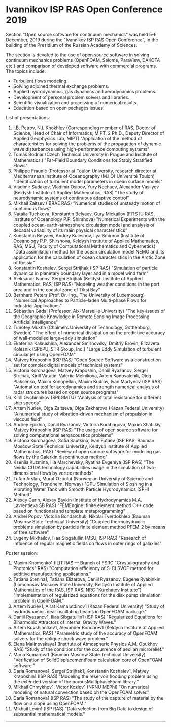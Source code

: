 Ivannikov ISP RAS Open Conference 2019
=================
Section "Open source software for continuum mechanics" was held 5-6 December, 2019 during the "Ivannikov ISP RAS Open Conference", in the building of the Presidium of the Russian Academy of Sciences.

The section is devoted to the use of open source software in solving continuum mechanics problems (OpenFOAM, Salome, ParaView, DAKOTA etc.) and comparison of developed software with commercial programs. The topics include:
- Turbulent flows modeling.
- Solving adjoined thermal exchange problems.
- Applied hydrodynamics, gas dynamics and aerodynamics problems.
- Development of personal problem solvers and libraries.
- Scientific visualization and processing of numerical results.
- Education based on open packages issues.

List of presentations:
1. I.B. Petrov, N.I. Khokhlov (Corresponding member of RAS, Doctor of Science, Head of Chair of Informatics, MIPT, 2 Ph.D., Deputy Director of Applied Geophysics Lab, MIPT)
"Application of the method of characteristics for solving the problems of the propagation of dynamic wave disturbances using high-performance computing systems"
2. Tomáš Bodnár (Czech Technical University in Prague and Institute of Mathematics.)
"Far-Field Boundary Conditions for Stably Stratified Flows"
3. Philippe Fraunié (Professor at Toulon University, research director at Mediterranean Institute of Oceanography (M.I.O) Université Toulon)
"Identification of turbulent model parameters in ocean surface models"
4. Vladimir Sudakov, Vladimir Osipov, Yury Nechaev, Alexander Vasilyev (Keldysh Institute of Applied Mathematics, RAS)
"The study of neurodynamic systems of continuous adaptive control"
5. Mikhail Zaitsev (IBRAE RAS)
"Numerical studies of unsteady motion of continuous flows"
6. Natalia Tuchkova, Konstantin Belyaev, Gury Mickailov (FITS IU RAS, Institute of Oceanology P.P. Shirshova)
"Numerical Experiments with the coupled ocean-earth-atmosphere circulation model and analysis of decadal variability of its main physical characteristics"
7. Konstantin Belyaev, Andrey Kuleshov, Ilya Smirnov (Institute of Oceanology P.P. Shirshova, Keldysh Institute of Applied Mathematics, RAS, MSU, Faculty of Computational Mathematics and Cybernetics)
"Data assimilation method for the ocean circulation model NEMO and its application for the calculation of ocean characteristics in the Arctic Zone of Russia"
8. Konstantin Koshelev, Sergei Strijhak (ISP RAS)
"Simulation of particle dynamics in planetary boundary layer and in a model wind farm"
9. Aleksandr Ivanov, Sergei Strijhak (Keldysh Institute of Applied Mathematics, RAS, ISP RAS)
"Modeling weather conditions in the port area and in the coastal zone of Tiksi Bay"
10. Bernhard Peters (Prof. Dr.-Ing., The University of Luxembourg)
"Numerical Approaches to Particle-laden Multi-phase Flows for Industrial Applications"
11. Sébastien Gadal (Professor, Aix-Marseille University)
"The key-issues of the Geographic Knowledge in Remote Sensing Image Processing Artificial Intelligence"
12. Timofey Mukha (Chalmers University of Technology, Gothenburg, Sweden)
"The effect of numerical dissipation on the predictive accuracy of wall-modelled large-eddy simulation"
13. Ekaterina Kalaushina, Alexander Smirnovsky, Dmitriy Brovin, Elizaveta Kolesnik (SPbPU, STR Group, Inc.)
"Large Eddy Simulation of turbulent circular jet using OpenFOAM"
14. Matvey Kraposhin (ISP RAS)
"Open Source Software as a construction set for complex digital models of technical systems"
15. Victoria Korchagova, Matvey Kraposhin, Daniil Ryazanov, Sergei Strijhak, Kirill Vatutin, Valeriia Melnikova, Artem Konovalchik, Oleg Plaksenko, Maxim Konopelkin, Maxim Kudrov, Ivan Martynov (ISP RAS)
"Automation tool for aerodynamics and strength numerical analysis of radar structures based on open source programs"
16. Kirill Ovchinnikov (SPbGMTU)
"Analysis of total resistance for different ship speeds"
17. Artem Nuriev, Olga Zaitseva, Olga Zakharova (Kazan Federal University)
"A numerical study of vibration-driven mechanism of propulsion in viscous fluid"
18. Andrey Epikhin, Daniil Ryazanov, Victoria Korchagova, Maxim Shatskiy, Matvey Kraposhin (ISP RAS)
"The usage of open source software for solving computational aeroacoustics problems"
19. Victoria Korchagova, Sofia Sautkina, Ivan Fufaev (ISP RAS, Bauman Moscow State Technical University, Keldysh Institute of Applied Mathematics, RAS)
"Review of open source software for modeling gas flows by the Galerkin discontinuous method"
20. Kseniia Kuzmina, Ilia Marchevsky, Ryatina Evgeniya (ISP RAS)
"The Nvidia CUDA technology capabilities usage in the simulation of two-dimensional flows by vortex methods"
21. Tufan Arslan, Murat Ozbulut (Norwegian University of Science and Technology, Trondheim, Norway)
"GPU Simulation of Sloshing in a Vibrating Water Tank with Smooth Particle Hydrodynamics (SPH) Method"
22. Alexey Gurin, Alexey Baykin (Institute of Hydrodynamics M.A. Lavrentieva SB RAS)
"FEMEngine: finite element method C++ code based on functional and template metaprogramming"
23. Andrei Popov, Victoria Bondarchuk, Nikolai Tverdokhleb (Bauman Moscow State Technical University)
"Coupled thermohydraulic problems simulation by particle finite element method PFEM-2 by means of free software"
24. Evgeny Mikhailov, Ilias Sibgatullin (MSU, ISP RAS)
"Research of influence of regular magnetic fields on flows in outer rings of galaxies"

Poster session:
1. Maxim Khomenko1 (ILIT RAS — Branch of FSRC "Crystallography and Photonics" RAS)
"Computation efficiency of S-CLSVOF method for additive manufacturing applications."
2. Tatiana Stenina1, Tatiana Elizarova, Daniil Ryazanov, Eugene Ryabinkin (Lomonosov Moscow State University, Keldysh Institute of Applied Mathematics of the RAS, ISP RAS, NRC "Kurchatov Institute")
"Implementation of regularized equations for the disk pump simulation problem in OpenFOAM."
3. Artem Nuriev1, Airat Kamalutdinov1 (Kazan Federal University)
"Study of hydrodynamics near oscillating beams in OpenFOAM package."
4. Daniil Ryazanov1, Ilias Sibgatullin1 (ISP RAS)
"Regularized Equations for Biharmonic Attractors of Internal Gravity Waves."
5. Artem Kuvshinnikov1, Alexander Bondarev1 (Keldysh Institute of Applied Mathematics, RAS)
"Parametric study of the accuracy of OpenFOAM solvers for the oblique shock wave problem."
6. Elena Malinovskaya1 (Institute of Atmospheric Physics A.M. Obukhov RAS)
"Study of the conditions for the occurrence of aeolian microrelief."
7. Maria Komarova1 (Bauman Moscow State Technical University)
"Verification of SolidDisplacementFoam calculation core of OpenFOAM software."
8. Daria Romanova1, Sergei Strijhak1, Konstantin Koshelev1, Matvey Kraposhin1 (ISP RAS)
"Modeling the reservoir flooding problem using the extended version of the porousMultiphaseFoam library."
9. Mikhail Chmykhov1, Victor Kozlov1 (NRNU MEPhI)
"On numerical modeling of natural convection based on the OpenFOAM solver."
10. Daria Romanova1 (ISP RAS)
"The study of the capture of material by the flow on a slope using OpenFOAM."
11. Mikhail Levin1 (ISP RAS)
"Data selection from Big Data to design of substantial mathematical models."

______________________________________________________________________________________________________________________




